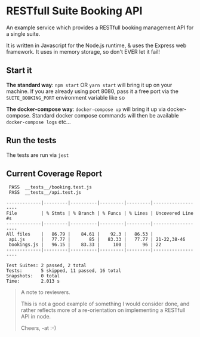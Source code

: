 RESTfull Suite Booking API
======================================
An example service which provides a RESTfull booking management API for a single suite.

It is written in Javascript for the Node.js runtime, & uses the Express web framework.
It uses in memory storage, so don't EVER let it fail!

Start it
----------
__The standard way__:
`npm start` OR `yarn start` will bring it up on your machine.
If you are already using port 8080, pass it a free port via the `SUITE_BOOKING_PORT` environment variable like so

__The docker-compose way__:
`docker-compose up` will bring it up via docker-compose. Standard docker compose commands will then be available `docker-compose logs` etc...


Run the tests
--------------
The tests are run via `jest`


Current Coverage Report
----------------------------

```
 PASS  __tests__/booking.test.js
 PASS  __tests__/api.test.js

-------------|---------|----------|---------|---------|-------------------
File         | % Stmts | % Branch | % Funcs | % Lines | Uncovered Line #s
-------------|---------|----------|---------|---------|-------------------
All files    |   86.79 |    84.61 |    92.3 |   86.53 |
 api.js      |   77.77 |       85 |   83.33 |   77.77 | 21-22,38-46
 bookings.js |   96.15 |    83.33 |     100 |      96 | 22
-------------|---------|----------|---------|---------|-------------------

Test Suites: 2 passed, 2 total
Tests:       5 skipped, 11 passed, 16 total
Snapshots:   0 total
Time:        2.013 s
```


> A note to reviewers.
> 
> This is not a good example of something I would consider done,
> and rather reflects more of a re-orientation on implementing
> a RESTfull API in node.
> 
> Cheers,
> -at :-)

